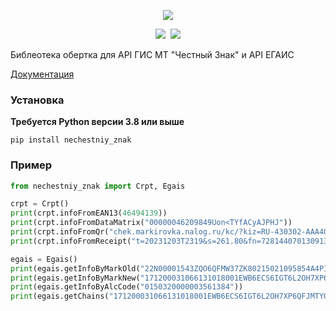 <p align="center">
    <img src="https://habrastorage.org/webt/7w/rw/6w/7wrw6w-k_woryibchbnbpezesag.jpeg">
</p>
<p align="center">
    <img src="https://img.shields.io/pypi/v/nechestniy_znak.svg">&nbsp;&nbsp;<img src="https://img.shields.io/pypi/pyversions/nechestniy_znak.svg">
</p>

Библеотека обертка для API ГИС МТ "Честный Знак" и API ЕГАИС

[Документация](https://li0ard.gitbook.io/nechestniy_znak/)

### Установка

**Требуется Python версии 3.8 или выше**
```
pip install nechestniy_znak
```

### Пример
```py
from nechestniy_znak import Crpt, Egais

crpt = Crpt()
print(crpt.infoFromEAN13(46494139))
print(crpt.infoFromDataMatrix("00000046209849Uon<TYfACyAJPHJ"))
print(crpt.infoFromQr("chek.markirovka.nalog.ru/kc/?kiz=RU-430302-AAA4050108"))
print(crpt.infoFromReceipt("t=20231203T2319&s=261.80&fn=7281440701309134&i=10027&fp=3516337491&n=1"))

egais = Egais()
print(egais.getInfoByMarkOld("22N00001543ZQO6QFMW37ZK80215021095854A4P1E4IHMW86GT5RTFHN5XXFABT9TZ9", "104-101355000854071217387105240265"))
print(egais.getInfoByMarkNew("171200031066131018001EWB6ECS6IGT6L2OH7XP6QFJMTYQMXCZ5WWVPNDLUU7BCE4FWLCBM7QDHQSESJCTOIXMEAHE2EZLXRZXJJT4UJ4OKEFEIO7RE7J7LQK2ISDFXIA34UAYOZ5ZRYFLTXI4TQ"))
print(egais.getInfoByAlcCode("0150320000003561384"))
print(egais.getChains("171200031066131018001EWB6ECS6IGT6L2OH7XP6QFJMTYQMXCZ5WWVPNDLUU7BCE4FWLCBM7QDHQSESJCTOIXMEAHE2EZLXRZXJJT4UJ4OKEFEIO7RE7J7LQK2ISDFXIA34UAYOZ5ZRYFLTXI4TQ"))
```
